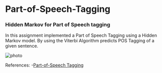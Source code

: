 # Part-of-Speech-Tagging
### Hidden Markov for Part of Speech tagging

In this assignment implemented a Part of Speech Tagging using a Hidden Markov model.
By using the Viterbi Algorithm predicts POS Tagging of a given sentence.


![photo]()

References:
-[Part-of-Speech Tagging](https://web.stanford.edu/~jurafsky/slp3/8.pdf)

